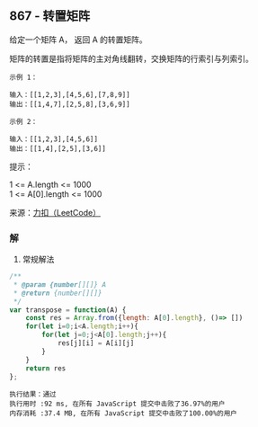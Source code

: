 ## 867 - 转置矩阵
给定一个矩阵 A， 返回 A 的转置矩阵。

矩阵的转置是指将矩阵的主对角线翻转，交换矩阵的行索引与列索引。
```
示例 1：

输入：[[1,2,3],[4,5,6],[7,8,9]]
输出：[[1,4,7],[2,5,8],[3,6,9]]
```
```
示例 2：

输入：[[1,2,3],[4,5,6]]
输出：[[1,4],[2,5],[3,6]]
```

提示：

1 <= A.length <= 1000  
1 <= A[0].length <= 1000

来源：[力扣（LeetCode）](https://leetcode-cn.com/problems/transpose-matrix)

### 解
1. 常规解法
```js
/**
 * @param {number[][]} A
 * @return {number[][]}
 */
var transpose = function(A) {
    const res = Array.from({length: A[0].length}, ()=> [])
    for(let i=0;i<A.length;i++){
        for(let j=0;j<A[0].length;j++){
            res[j][i] = A[i][j]
        }
    }
    return res
};
```
```
执行结果：通过
执行用时 :92 ms, 在所有 JavaScript 提交中击败了36.97%的用户
内存消耗 :37.4 MB, 在所有 JavaScript 提交中击败了100.00%的用户
```